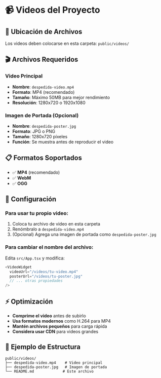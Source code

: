 # 📹 Videos del Proyecto

## 📁 Ubicación de Archivos
Los videos deben colocarse en esta carpeta: `public/videos/`

## 🎬 Archivos Requeridos

### Video Principal
- **Nombre**: `despedida-video.mp4`
- **Formato**: MP4 (recomendado)
- **Tamaño**: Máximo 50MB para mejor rendimiento
- **Resolución**: 1280x720 o 1920x1080

### Imagen de Portada (Opcional)
- **Nombre**: `despedida-poster.jpg`
- **Formato**: JPG o PNG
- **Tamaño**: 1280x720 píxeles
- **Función**: Se muestra antes de reproducir el video

## 📋 Formatos Soportados
- ✅ **MP4** (recomendado)
- ✅ **WebM**
- ✅ **OGG**

## 🔧 Configuración

### Para usar tu propio video:
1. Coloca tu archivo de video en esta carpeta
2. Renómbralo a `despedida-video.mp4`
3. (Opcional) Agrega una imagen de portada como `despedida-poster.jpg`

### Para cambiar el nombre del archivo:
Edita `src/App.tsx` y modifica:
```typescript
<VideoWidget 
  videoUrl="/videos/tu-video.mp4"
  posterUrl="/videos/tu-poster.jpg"
  // ... otras propiedades
/>
```

## ⚡ Optimización
- **Comprime el video** antes de subirlo
- **Usa formatos modernos** como H.264 para MP4
- **Mantén archivos pequeños** para carga rápida
- **Considera usar CDN** para videos grandes

## 🎯 Ejemplo de Estructura
```
public/videos/
├── despedida-video.mp4    # Video principal
├── despedida-poster.jpg   # Imagen de portada
└── README.md             # Este archivo
``` 